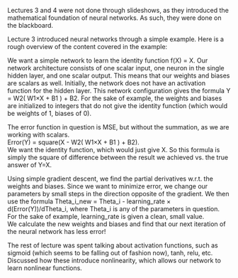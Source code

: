 Lectures 3 and 4 were not done through slideshows, as they introduced the mathematical foundation of neural networks. As such, they were done on the blackboard.

Lecture 3 introduced neural networks through a simple example.  Here is a rough overview of the content covered in the example:

We want a simple network to learn the identity function f(X) = X.
Our network architecture consists of one scalar input, one neuron in the single hidden layer, and one scalar output.  This means that our weights and biases are scalars as well.  Initially, the network does not have an activation function for the hidden layer.
This network configuration gives the formula Y = W2( W1×X + B1 ) + B2.
For the sake of example, the weights and biases are initialized to integers that do not give the identity function (which would be weights of 1, biases of 0).

The error function in question is MSE, but without the summation, as we are working with scalars.  
Error(Y) = square(X - W2( W1×X + B1 ) + B2).  
We want the identity function, which would just give X.  So this formula is simply the square of difference between the result we achieved vs. the true answer of Y=X.

Using simple gradient descent, we find the partial derivatives w.r.t. the weights and biases.  Since we want to minimize error, we change our parameters by small steps in the direction opposite of the gradient.
We then use the formula Theta_i_new = Theta_i - learning_rate × d(Error(Y))/dTheta_i, where Theta_i is any of the parameters in question.  For the sake of example, learning_rate is given a clean, small value.  
We calculate the new weights and biases and find that our next iteration of the neural network has less error!

The rest of lecture was spent talking about activation functions, such as sigmoid (which seems to be falling out of fashion now), tanh, relu, etc.  Discussed how these introduce nonlinearity, which allows our network to learn nonlinear functions.
